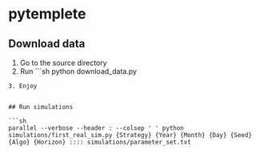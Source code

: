 # pytemplete


## Download data

1. Go to the source directory
2. Run ```sh
python download_data.py
```
3. Enjoy


## Run simulations

```sh
parallel --verbose --header : --colsep ' ' python simulations/first_real_sim.py {Strategy} {Year} {Month} {Day} {Seed} {Algo} {Horizon} :::: simulations/parameter_set.txt
```

